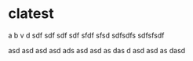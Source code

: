 # clatest
a
b
v
d
sdf
sdf
sdf
sdf
sfdf
sfsd
sdfsdfs
sdfsfsdf


asd
asd
asd
asd
ads
asd
asd
as
das
d
asd
asd
as
dasd

